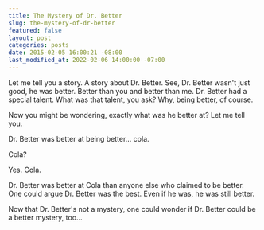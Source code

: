```yaml
---
title: The Mystery of Dr. Better
slug: the-mystery-of-dr-better
featured: false
layout: post
categories: posts
date: 2015-02-05 16:00:21 -08:00
last_modified_at: 2022-02-06 14:00:00 -07:00
---
```


Let me tell you a story. A story about Dr. Better. See, Dr. Better wasn't just good, he was better. Better than you and better than me. Dr. Better had a special talent. What was that talent, you ask? Why, being better, of course.

Now you might be wondering, exactly what was he better at? Let me tell you.

Dr. Better was better at being better… cola.

Cola?

Yes. Cola.

Dr. Better was better at Cola than anyone else who claimed to be better. One could argue Dr. Better was the best. Even if he was, he was still better.

Now that Dr. Better's not a mystery, one could wonder if Dr. Better could be a better mystery, too…

